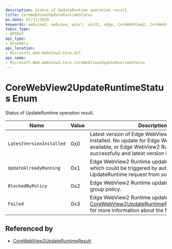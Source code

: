 ```yaml
---
description: Status of UpdateRuntime operation result.
title: CoreWebView2UpdateRuntimeStatus
ms.date: 07/31/2024
keywords: webview2, webview, winrt, win32, edge, CoreWebView2, CoreWebView2Controller, browser control, edge html, CoreWebView2UpdateRuntimeStatus
topic_type:
- APIRef
api_type:
- Assembly
api_location:
- Microsoft.Web.WebView2.Core.dll
api_name:
- Microsoft.Web.WebView2.Core.CoreWebView2UpdateRuntimeStatus
---
```


# CoreWebView2UpdateRuntimeStatus Enum

Status of UpdateRuntime operation result.

| Name |  Value | Description |
|--|--|--|
|`LatestVersionInstalled` | 0x0  |  Latest version of Edge WebView2 Runtime is installed. No update for Edge WebView2 Runtime is available, or Edge WebView2 Runtime is updated successfully and latest version is now installed.|
|`UpdateAlreadyRunning` | 0x1  |  Edge WebView2 Runtime update is already running, which could be triggered by auto update or by other UpdateRuntime request from some app.|
|`BlockedByPolicy` | 0x2  |  Edge WebView2 Runtime update is blocked by group policy.|
|`Failed` | 0x3  |  Edge WebView2 Runtime update failed. See [CoreWebView2UpdateRuntimeResult.ExtendedError](corewebview2updateruntimeresult.md#extendederror) for more information about the failure.|


## Referenced by

- [CoreWebView2UpdateRuntimeResult](corewebview2updateruntimeresult.md)
